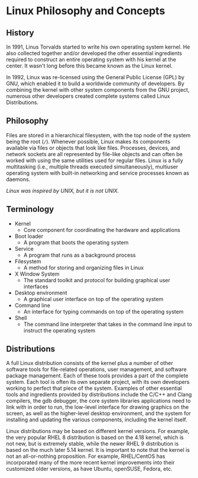 # Linux Philosophy and Concepts

## History
In 1991, Linus Torvalds started to write his own operating system kernel. He also collected together and/or developed the other essential ingredients required to construct an entire operating system with his kernel at the center. It wasn't long before this became known as the Linux kernel. 

In 1992, Linux was re-licensed using the General Public License (GPL) by GNU, which enabled it to build a worldwide community of developers. By combining the kernel with other system components from the GNU project, numerous other developers created complete systems called Linux Distributions.

## Philosophy
Files are stored in a hierarchical filesystem, with the top node of the system being the root (`/`). Whenever possible, Linux makes its components available via files or objects that look like files. Processes, devices, and network sockets are all represented by file-like objects and can often be worked with using the same utilities used for regular files. Linux is a fully multitasking (i.e., multiple threads executed simultaneously), multiuser operating system with built-in networking and service processes known as daemons.

*Linux was inspired by UNIX, but it is not UNIX.*

## Terminology
- Kernel
  - Core component for coordinating the hardware and applications
- Boot loader
  - A program that boots the operating system
- Service
  - A program that runs as a background process
- Filesystem
  - A method for storing and organizing files in Linux
- X Window System
  - The standard toolkit and protocol for building graphical user interfaces
- Desktop environment
  - A graphical user interface on top of the operating system
- Command line
  - An interface for typing commands on top of the operating system
- Shell
  - The command line interpreter that takes in the command line input to instruct the operating system

## Distributions
A full Linux distribution consists of the kernel plus a number of other software tools for file-related operations, user management, and software package management. Each of these tools provides a part of the complete system. Each tool is often its own separate project, with its own developers working to perfect that piece of the system. Examples of other essential tools and ingredients provided by distributions include the C/C++ and Clang compilers, the gdb debugger, the core system libraries applications need to link with in order to run, the low-level interface for drawing graphics on the screen, as well as the higher-level desktop environment, and the system for installing and updating the various components, including the kernel itself.

Linux distributions may be based on different kernel versions. For example, the very popular RHEL 8 distribution is based on the 4.18 kernel, which is not new, but is extremely stable, while the newer RHEL 9 distribution is based on the much later 5.14 kernel. It is important to note that the kernel is not an all-or-nothing proposition. For example, RHEL/CentOS has incorporated many of the more recent kernel improvements into their customized older versions, as have Ubuntu, openSUSE, Fedora, etc.
